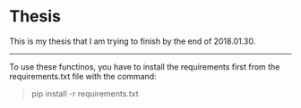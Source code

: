# Thesis

This is my thesis that I am trying to finish by the end of 2018.01.30.

----------

To use these functinos, you have to install the requirements first from the requirements.txt file with the command: 
> pip install -r requirements.txt